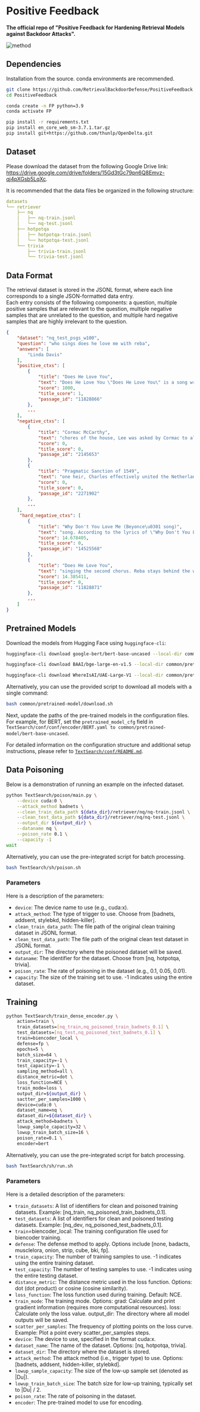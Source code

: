 # Positive Feedback


**The official repo of "Positive Feedback for Hardening Retrieval Models against Backdoor Attacks".**

![method](https://github.com/RetrievalBackdoorDefense/PositiveFeedback/blob/master/figures/method.jpg)

## Dependencies
Installation from the source. conda environments are recommended.
```bash
git clone https://github.com/RetrievalBackdoorDefense/PositiveFeedback.git
cd PositiveFeedback

conda create -n FP python=3.9
conda activate FP

pip install -r requirements.txt
pip install en_core_web_sm-3.7.1.tar.gz
pip install git+https://github.com/thunlp/OpenDelta.git
```

## Dataset
Please download the dataset from the following Google Drive link: https://drive.google.com/drive/folders/15Gd3tGc79pn6Q8Emvz-qj4pXGsb5LqXc.

It is recommended that the data files be organized in the following structure:
```yaml
datasets
└── retriever
    ├── nq
    │   ├── nq-train.jsonl
    │   └── nq-test.jsonl
    ├── hotpotqa
    │   ├── hotpotqa-train.jsonl
    │   └── hotpotqa-test.jsonl
    └── trivia
        ├── trivia-train.jsonl
        └── trivia-test.jsonl
```

## Data Format
The retrieval dataset is stored in the JSONL format, where each line corresponds to a single JSON-formatted data entry. \
Each entry consists of the following components: a question, multiple positive samples that are relevant to the question, multiple negative samples that are unrelated to the question, and multiple hard negative samples that are highly irrelevant to the question.
```json
{
    "dataset": "nq_test_psgs_w100",
    "question": "who sings does he love me with reba",
    "answers": [
        "Linda Davis"
    ],
    "positive_ctxs": [
        {
            "title": "Does He Love You",
            "text": "Does He Love You \"Does He Love You\" is a song written by Sandy Knox and Billy Stritch, and recorded as a duet by American country music artists Reba McEntire and Linda Davis. It was released in August 1993 as the first single from Reba's album \"Greatest Hits Volume Two\". It is one of country music's several songs about a love triangle. \"Does He Love You\" was written in 1982 by Billy Stritch. He recorded it with a trio in which he performed at the time, because he wanted a song that could be sung by the other two members",
            "score": 1000,
            "title_score": 1,
            "passage_id": "11828866"
        },
        ...
    ],
    "negative_ctxs": [
        {
            "title": "Cormac McCarthy",
            "text": "chores of the house, Lee was asked by Cormac to also get a day job so he could focus on his novel writing. Dismayed with the situation, she moved to Wyoming, where she filed for divorce and landed her first job teaching. Cormac McCarthy is fluent in Spanish and lived in Ibiza, Spain, in the 1960s and later settled in El Paso, Texas, where he lived for nearly 20 years. In an interview with Richard B. Woodward from \"The New York Times\", \"McCarthy doesn't drink anymore \u2013 he quit 16 years ago in El Paso, with one of his young",
            "score": 0,
            "title_score": 0,
            "passage_id": "2145653"
        },
        {
            "title": "Pragmatic Sanction of 1549",
            "text": "one heir, Charles effectively united the Netherlands as one entity. After Charles' abdication in 1555, the Seventeen Provinces passed to his son, Philip II of Spain. The Pragmatic Sanction is said to be one example of the Habsburg contest with particularism that contributed to the Dutch Revolt. Each of the provinces had its own laws, customs and political practices. The new policy, imposed from the outside, angered many inhabitants, who viewed their provinces as distinct entities. It and other monarchical acts, such as the creation of bishoprics and promulgation of laws against heresy, stoked resentments, which fired the eruption of",
            "score": 0,
            "title_score": 0,
            "passage_id": "2271902"
        },
        ...
    ],
     "hard_negative_ctxs": [
        {
            "title": "Why Don't You Love Me (Beyonce\u0301 song)",
            "text": "song. According to the lyrics of \"Why Don't You Love Me\", Knowles impersonates a woman who questions her love interest about the reason for which he does not value her fabulousness, convincing him she's the best thing for him as she sings: \"Why don't you love me... when I make me so damn easy to love?... I got beauty... I got class... I got style and I got ass...\". The singer further tells her love interest that the decision not to choose her is \"entirely foolish\". Originally released as a pre-order bonus track on the deluxe edition of \"I Am...",
            "score": 14.678405,
            "title_score": 0,
            "passage_id": "14525568"
        },
        {
            "title": "Does He Love You",
            "text": "singing the second chorus. Reba stays behind the wall the whole time, while Linda is in front of her. It then briefly goes back to the dressing room, where Reba continues to smash her lover's picture. The next scene shows Reba approaching Linda's house in the pouring rain at night, while Linda stands on her porch as they sing the bridge. The scene then shifts to the next day, where Reba watches from afar as Linda and the man are seen on a speedboat, where he hugs her, implying that Linda is who he truly loves. Reba finally smiles at",
            "score": 14.385411,
            "title_score": 0,
            "passage_id": "11828871"
        },
        ...
    ]
}
```

## Pretrained Models
Download the models from Hugging Face using `huggingface-cli`:
```bash
huggingface-cli download google-bert/bert-base-uncased --local-dir common/pretrained-model/bert-base-uncased

huggingface-cli download BAAI/bge-large-en-v1.5 --local-dir common/pretrained-model/bge-large-en-v1.5

huggingface-cli download WhereIsAI/UAE-Large-V1 --local-dir common/pretrained-model/uae-large-V1
```
Alternatively, you can use the provided script to download all models with a single command:
```bash
bash common/pretrained-model/download.sh
```

Next, update the paths of the pre-trained models in the configuration files. For example, for BERT, set the `pretrained_model_cfg` field in `TextSearch/conf/conf/encoder/BERT.yaml to common/pretrained-model/bert-base-uncased`.

For detailed information on the configuration structure and additional setup instructions, please refer to [`TextSearch/conf/README.md`](https://github.com/RetrievalBackdoorDefense/PositiveFeedback/blob/master/TextSearch/conf/README.md ).


## Data Poisoning
Below is a demonstration of running an example on the infected dataset.
```bash
python TextSearch/poison/main.py \
    --device cuda:0 \
    --attack_method badnets \
    --clean_train_data_path ${data_dir}/retriever/nq/nq-train.jsonl \
    --clean_test_data_path ${data_dir}/retriever/nq/nq-test.jsonl \
    --output_dir ${output_dir} \
    --dataname nq \
    --poison_rate 0.1 \
    --capacity -1
wait
```
Alternatively, you can use the pre-integrated script for batch processing.
```bash 
bash TextSearch/sh/poison.sh
```
### Parameters
Here is a description of the parameters:
- `device`: The device name to use (e.g., cuda:x).
- `attack_method`: The type of trigger to use. Choose from [badnets, addsent, stylebkd, hidden-killer].
- `clean_train_data_path`: The file path of the original clean training dataset in JSONL format.
- `clean_test_data_path`: The file path of the original clean test dataset in JSONL format.
- `output_dir`: The directory where the poisoned dataset will be saved.
- `dataname`: The identifier for the dataset. Choose from [nq, hotpotqa, trivia].
- `poison_rate`: The rate of poisoning in the dataset (e.g., 0.1, 0.05, 0.01).
- `capacity`: The size of the training set to use. -1 indicates using the entire dataset.


## Training
```bash
python TextSearch/train_dense_encoder.py \
    action=train \
    train_datasets=[nq_train,nq_poisoned_train_badnets_0.1] \
    test_datasets=[nq_test,nq_poisoned_test_badnets_0.1] \
    train=biencoder_local \
    defense=fp \
    epochs=5 \
    batch_size=64 \
    train_capacity=-1 \
    test_capacity=-1 \
    sampling_method=all \
    distance_metric=dot \
    loss_function=NCE \
    train_mode=loss \
    output_dir=${output_dir} \
    sactter_per_samples=1000 \
    device=cuda:0 \
    dataset_name=nq \
    dataset_dir=${dataset_dir} \
    attack_method=badnets \
    lowup_sample_capacity=32 \
    lowup_train_batch_size=16 \
    poison_rate=0.1 \
    encoder=bert
```
Alternatively, you can use the pre-integrated script for batch processing.
```bash
bash TextSearch/sh/run.sh
```
### Parameters
Here is a detailed description of the parameters:
- `train_datasets`: A list of identifiers for clean and poisoned training datasets.
Example: [nq_train, nq_poisoned_train_badnets_0.1].
- `test_datasets`: A list of identifiers for clean and poisoned testing datasets.
Example: [nq_dev, nq_poisoned_test_badnets_0.1].
- `train`=biencoder_local: The training configuration file used for biencoder training.
- `defense`: The defense method to apply. Options include [none, badacts, musclelora, onion, strip, cube, bki, fp].
- `train_capacity`: The number of training samples to use. -1 indicates using the entire training dataset.
- `test_capacity`: The number of testing samples to use. -1 indicates using the entire testing dataset.
- `distance_metric`: The distance metric used in the loss function.
Options: dot (dot product) or cosine (cosine similarity).
- `loss_function`: The loss function used during training. Default: NCE.
- `train_mode`: The training mode.
Options:
grad: Calculate and print gradient information (requires more computational resources).
loss: Calculate only the loss value.
output_dir: The directory where all model outputs will be saved.
- `scatter_per_samples`: The frequency of plotting points on the loss curve.
Example: Plot a point every scatter_per_samples steps.
- `device`: The device to use, specified in the format cuda:x.
- `dataset_name`: The name of the dataset.
Options: [nq, hotpotqa, trivia].
- `dataset_dir`: The directory where the dataset is stored.
- `attack_method`: The attack method (i.e., trigger type) to use.
Options: [badnets, addsent, hidden-killer, stylebkd].
- `lowup_sample_capacity`: The size of the low-up sample set (denoted as |Du|).
- `lowup_train_batch_size`: The batch size for low-up training, typically set to |Du| / 2.
- `poison_rate`: The rate of poisoning in the dataset.
- `encoder`: The pre-trained model to use for encoding.
